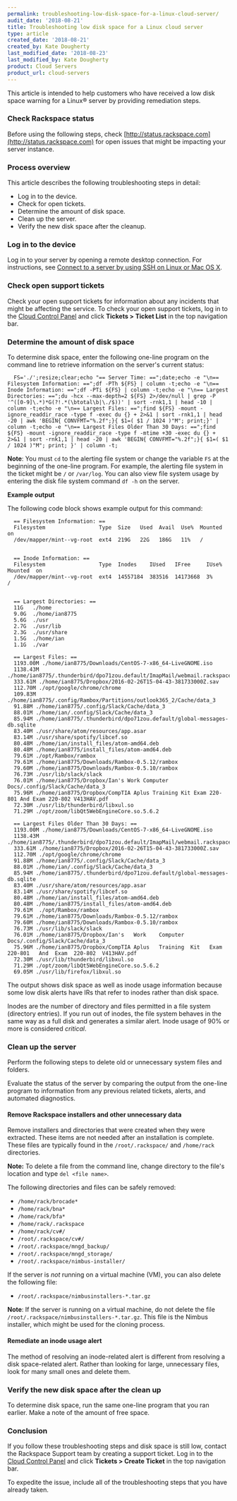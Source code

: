 ```yaml
---
permalink: troubleshooting-low-disk-space-for-a-linux-cloud-server/
audit_date: '2018-08-21'
title: Troubleshooting low disk space for a Linux cloud server
type: article
created_date: '2018-08-21'
created_by: Kate Dougherty
last_modified_date: '2018-08-23'
last_modified_by: Kate Dougherty
product: Cloud Servers
product_url: cloud-servers
---
```


 This article is intended to help customers who have received a low disk space
 warning for a Linux&reg; server by providing remediation steps.

### Check Rackspace status

Before using the following steps, check
[http://status.rackspace.com](http://status.rackspace.com) for open issues
that might be impacting your server instance.

### Process overview

This article describes the following troubleshooting steps in detail:

- Log in to the device.
- Check for open tickets.
- Determine the amount of disk space.
- Clean up the server.
- Verify the new disk space after the cleanup.

### Log in to the device

Log in to your server by opening a remote desktop connection. For instructions,
see [Connect to a server by using SSH on Linux or Mac OS
X](https://support.rackspace.com/how-to/connecting-to-a-server-using-ssh-on-linux-or-mac-os/).

### Check open support tickets

Check your open support tickets for information about any incidents that might
be affecting the service. To check your open support tickets, log in to the
[Cloud Control Panel](https://mycloud.rackspace.com/) and click **Tickets >
Ticket List** in the top navigation bar.

### Determine the amount of disk space

To determine disk space, enter the following one-line program on the command
line to retrieve information on the server's current status:

      FS='./';resize;clear;echo "== Server Time: ==";date;echo -e "\n== Filesystem Information: ==";df -PTh ${FS} | column -t;echo -e "\n== Inode Information: ==";df -PTi ${FS} | column -t;echo -e "\n== Largest Directories: ==";du -hcx --max-depth=2 ${FS} 2>/dev/null | grep -P '^([0-9]\.*)*G(?!.*(\btotal\b|\./$))' | sort -rnk1,1 | head -10 | column -t;echo -e "\n== Largest Files: ==";find ${FS} -mount -ignore_readdir_race -type f -exec du {} + 2>&1 | sort -rnk1,1 | head -20 | awk 'BEGIN{ CONVFMT="%.2f";}{ $1=( $1 / 1024 )"M"; print;}' | column -t;echo -e "\n== Largest Files Older Than 30 Days: ==";find ${FS} -mount -ignore_readdir_race -type f -mtime +30 -exec du {} + 2>&1 | sort -rnk1,1 | head -20 | awk 'BEGIN{ CONVFMT="%.2f";}{ $1=( $1 / 1024 )"M"; print; }' | column -t;

**Note**: You must `cd` to the alerting file system or change the variable
`FS` at the beginning of the one-line program. For example, the alerting file
system in the ticket might be `/` or `/var/log`. You can also view file system
usage by entering the disk file system command `df -h` on the server.

**Example output**

The following code block shows example output for this command:

      == Filesystem Information: ==
      Filesystem                 Type  Size   Used  Avail  Use%  Mounted on
      /dev/mapper/mint--vg-root  ext4  219G   22G   186G   11%   /


      == Inode Information: ==
      Filesystem                 Type  Inodes    IUsed   IFree     IUse%  Mounted  on
      /dev/mapper/mint--vg-root  ext4  14557184  383516  14173668  3%     /


      == Largest Directories: ==
      11G   ./home
      9.0G  ./home/ian8775
      5.6G  ./usr
      2.7G  ./usr/lib
      2.3G  ./usr/share
      1.5G  ./home/ian
      1.1G  ./var

      == Largest Files: ==
      1193.00M ./home/ian8775/Downloads/CentOS-7-x86_64-LiveGNOME.iso
      1138.43M ./home/ian8775/.thunderbird/dpo71zou.default/ImapMail/webmail.rackspace.com/INBOX
      333.61M ./home/ian8775/Dropbox/2016-02-26T15-04-43-381733000Z.sav
      112.70M ./opt/google/chrome/chrome
      109.83M ./home/ian8775/.config/Rambox/Partitions/outlook365_2/Cache/data_3
      91.88M ./home/ian8775/.config/Slack/Cache/data_3
      88.01M ./home/ian/.config/Slack/Cache/data_3
      85.94M ./home/ian8775/.thunderbird/dpo71zou.default/global-messages-db.sqlite
      83.40M ./usr/share/atom/resources/app.asar
      83.14M ./usr/share/spotify/libcef.so
      80.48M ./home/ian/install_files/atom-amd64.deb
      80.48M ./home/ian8775/install_files/atom-amd64.deb
      79.61M ./opt/Rambox/rambox
      79.61M ./home/ian8775/Downloads/Rambox-0.5.12/rambox
      79.60M ./home/ian8775/Downloads/Rambox-0.5.10/rambox
      76.73M ./usr/lib/slack/slack
      76.01M ./home/ian8775/Dropbox/Ian's Work Computer Docs/.config/Slack/Cache/data_3
      75.96M ./home/ian8775/Dropbox/CompTIA Aplus Training Kit Exam 220-801 And Exam 220-802 V413HAV.pdf
      72.30M ./usr/lib/thunderbird/libxul.so
      71.29M ./opt/zoom/libQt5WebEngineCore.so.5.6.2

      == Largest Files Older Than 30 Days: ==
      1193.00M ./home/ian8775/Downloads/CentOS-7-x86_64-LiveGNOME.iso
      1138.43M ./home/ian8775/.thunderbird/dpo71zou.default/ImapMail/webmail.rackspace.com/INBOX
      333.61M ./home/ian8775/Dropbox/2016-02-26T15-04-43-381733000Z.sav
      112.70M ./opt/google/chrome/chrome
      91.88M ./home/ian8775/.config/Slack/Cache/data_3
      88.01M ./home/ian/.config/Slack/Cache/data_3
      85.94M ./home/ian8775/.thunderbird/dpo71zou.default/global-messages-db.sqlite
      83.40M ./usr/share/atom/resources/app.asar
      83.14M ./usr/share/spotify/libcef.so
      80.48M ./home/ian/install_files/atom-amd64.deb
      80.48M ./home/ian8775/install_files/atom-amd64.deb
      79.61M  ./opt/Rambox/rambox
      79.61M ./home/ian8775/Downloads/Rambox-0.5.12/rambox
      79.60M ./home/ian8775/Downloads/Rambox-0.5.10/rambox
      76.73M ./usr/lib/slack/slack
      76.01M ./home/ian8775/Dropbox/Ian's	Work	Computer	Docs/.config/Slack/Cache/data_3
      75.96M ./home/ian8775/Dropbox/CompTIA	Aplus	Training  Kit	Exam  220-801	And  Exam  220-802  V413HAV.pdf
      72.30M ./usr/lib/thunderbird/libxul.so
      71.29M ./opt/zoom/libQt5WebEngineCore.so.5.6.2
      69.05M ./usr/lib/firefox/libxul.so

The output shows disk space as well as inode usage information because some
low disk alerts have IRs that refer to inodes rather than disk space.

Inodes are the number of directory and files permitted in a file system
(directory entries). If you run out of inodes, the file system behaves in the
same way as a full disk and generates a similar alert. Inode usage of 90% or
more is considered _critical_.

### Clean up the server

Perform the following steps to delete old or unnecessary system files and
folders.

Evaluate the status of the server by comparing the output from the one-line
program to information from any previous related tickets, alerts, and automated
diagnostics.

#### Remove Rackspace installers and other unnecessary data

Remove installers and directories that were created when they were extracted.
These items are not needed after an installation is complete. These files are
typically found in the `/root/.rackspace/` and `/home/rack` directories.

**Note:** To delete a file from the command line, change directory to the
file's location and type `del <file name>`.

The following directories and files can be safely removed:

- `/home/rack/brocade*`
- `/home/rack/bna*`
- `/home/rack/bfa*`
- `/home/rack/.rackspace`
- `/home/rack/cv#/`
- `/root/.rackspace/cv#/`
- `/root/.rackspace/mngd_backup/`
- `/root/.rackspace/mngd_storage/`
- `/root/.rackspace/nimbus-installer/`

If the server is _not_ running on a virtual machine (VM), you can also
delete the following file:

- `/root/.rackspace/nimbusinstallers-*.tar.gz`

**Note**: If the server is running on a virtual machine, do not delete the
file `/root/.rackspace/nimbusinstallers-*.tar.gz`. This file is the Nimbus
installer, which might be used for the cloning process.

#### Remediate an inode usage alert

The method of resolving an inode-related alert is different from resolving a
disk space-related alert. Rather than looking for large, unnecessary files,
look for many small ones and delete them.

### Verify the new disk space after the clean up

To determine disk space, run the same one-line program that you ran earlier.
Make a note of the amount of free space.

### Conclusion

If you follow these troubleshooting steps and disk space is still low,
contact the Rackspace Support team by creating a support ticket. Log in to the
[Cloud Control Panel](https://mycloud.rackspace.com/) and click **Tickets >
Create Ticket** in the top navigation bar.

To expedite the issue, include all of the troubleshooting steps that you have
already taken.
